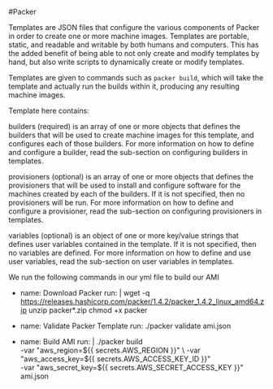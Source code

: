 #Packer

Templates are JSON files that configure the various components of Packer in order to create one or more machine images. Templates are portable, static, and readable and writable by both humans and computers. This has the added benefit of being able to not only create and modify templates by hand, but also write scripts to dynamically create or modify templates.

Templates are given to commands such as `packer build`, which will take the template and actually run the builds within it, producing any resulting machine images.

Template here contains:

builders (required) is an array of one or more objects that defines the builders that will be used to create machine images for this template, and configures each of those builders. For more information on how to define and configure a builder, read the sub-section on configuring builders in templates.

provisioners (optional) is an array of one or more objects that defines the provisioners that will be used to install and configure software for the machines created by each of the builders. If it is not specified, then no provisioners will be run. For more information on how to define and configure a provisioner, read the sub-section on configuring provisioners in templates.

variables (optional) is an object of one or more key/value strings that defines user variables contained in the template. If it is not specified, then no variables are defined. For more information on how to define and use user variables, read the sub-section on user variables in templates.

We run the following commands in our yml file to build our AMI

- name: Download Packer
        run: |
          wget -q https://releases.hashicorp.com/packer/1.4.2/packer_1.4.2_linux_amd64.zip
          unzip packer*.zip
          chmod +x packer

- name: Validate Packer Template
        run: ./packer validate ami.json

- name: Build AMI
        run: |
          ./packer build \
          -var "aws_region=${{ secrets.AWS_REGION }}" \
          -var "aws_access_key=${{ secrets.AWS_ACCESS_KEY_ID }}" \
          -var "aws_secret_key=${{ secrets.AWS_SECRET_ACCESS_KEY }}" \
          ami.json
